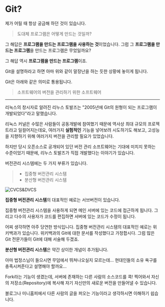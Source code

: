 Git?
===

제가 어릴 때 항상 궁금해 하던 것이 있습니다.

> 도대체 프로그램은 어떻게 만드는 것일까?

그 해답은 **프로그램을 만드는 프로그램을 사용하는 것**이었습니다.
그럼 그 **프로그램을 만드는 프로그램**을 만드는 프로그램은 무었일까요?

그 해답 역시 **프로그램을 만드는 프로그램**이죠.

Git을 설명하라고 하면 아마 위와 같이 말장난을 하는 듯한 상황에 놓이게 됩니다. 

Git은 아래와 같은 의미로 통용됩니다.
> 소프트웨어의 버전을 관리하기 위한 소프트웨어

---
리눅스의 창시자로 알려진 리누스 토발즈는 "2005년에 Git의 원형이 되는 프로그램이 개발되었다"라고 말했습니다.

리눅스 커널은 수많은 사람들이 공동개발에 참여했기 때문에 역사상 최대 규모의 프로젝트라고 일컬어지는데요, 여러가지 **실험적인** 기능을 넣어보려 시도하기도 해보고, 고성능을 지향하기 위해 여러가지 버전을 관리할 필요가 있었습니다.

하지만 당시 오픈소스로 공개되어 있던 버전 관리 소프트웨어는 기대에 미치지 못하는 수준이었기 때문에, 리누스 토발즈가 직접 개발했다는 이야기가 있습니다.

버전관리 시스템에는 두 가지 부류가 있습니다.

> * 집중형 버전관리 시스템
> * 분산형 버전관리 시스템

![CVCS&DVCS](https://cloud.githubusercontent.com/assets/10435547/9677687/092d469a-5318-11e5-9177-03e1dd80325c.png)

**집중형 버전관리 시스템**의 대표적인 예로는 서브버전이 있습니다.

집중형 버전관리 시스템을 사용하게 되면 메인 서버에 있는 코드에 접근하게 됩니다. 그리고 다수의 사용자가 코드를 편집하면 서버에 있는 코드가 수정이 됩니다.

어찌 생각하면 아주 당연한 방식입니다.
집중형 버전관리 시스템의 대표적인 예로는 위키백과가 있습니다.
위키백과의 Git에 대한 문서를 작성했다고 가정합시다. 그럼 많은 Git 전문가들이 Git에 대해 서술해 두겠죠.

**분산형 버전관리 시스템**은 약간 상이한 개념이 추가됩니다.

아마 법정스님이 들으시면 무덤에서 뛰쳐나오실지 모르는데... 현대인들의 소유 욕구를 충족시켜준다고 설명해야 할까요...

Fork라는 기능이 생겼는데, 서버에 존재하는 다른 사람의 소스코드를 콕! 찍어와서 자신의 저장소(Repository)에 복사해 자기 자신만의 새로운 버전을 만들어낼 수 있습니다.

블로그나 미니홈피에서 다른 사람의 글을 퍼오는 기능이라고 생각하시면 이해하기 쉽습니다.
